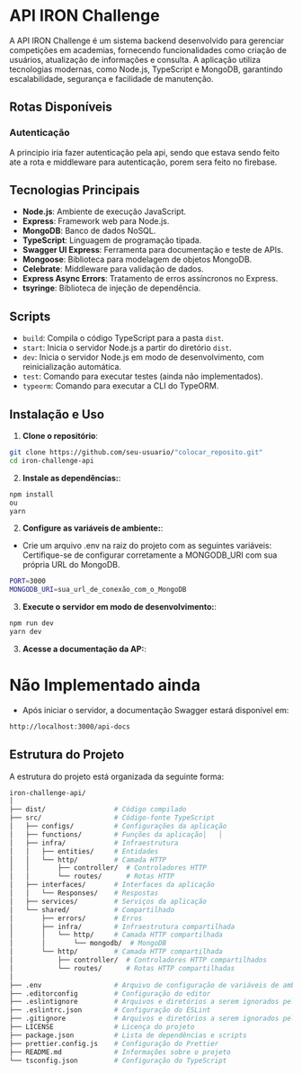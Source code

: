 # API IRON Challenge

A API IRON Challenge é um sistema backend desenvolvido para gerenciar competições em academias, fornecendo funcionalidades como criação de usuários, atualização de informações e consulta. A aplicação utiliza tecnologias modernas, como Node.js, TypeScript e MongoDB, garantindo escalabilidade, segurança e facilidade de manutenção.


## **Rotas Disponíveis**

### Autenticação
A principio iria fazer autenticação pela api, sendo que estava sendo feito ate a rota e middleware para autenticação, porem sera feito no firebase.

## Tecnologias Principais

- **Node.js**: Ambiente de execução JavaScript.
- **Express**: Framework web para Node.js.
- **MongoDB**: Banco de dados NoSQL.
- **TypeScript**: Linguagem de programação tipada.
- **Swagger UI Express**: Ferramenta para documentação e teste de APIs.
- **Mongoose**: Biblioteca para modelagem de objetos MongoDB.
- **Celebrate**: Middleware para validação de dados.
- **Express Async Errors**: Tratamento de erros assíncronos no Express.
- **tsyringe**: Biblioteca de injeção de dependência.

## Scripts

- `build`: Compila o código TypeScript para a pasta `dist`.
- `start`: Inicia o servidor Node.js a partir do diretório `dist`.
- `dev`: Inicia o servidor Node.js em modo de desenvolvimento, com reinicialização automática.
- `test`: Comando para executar testes (ainda não implementados).
- `typeorm`: Comando para executar a CLI do TypeORM.

## Instalação e Uso

1. **Clone o repositório**:

```bash
git clone https://github.com/seu-usuario/"colocar_reposito.git"
cd iron-challenge-api
```
2. **Instale as dependências:**:
```bash
npm install
ou
yarn
```
2. **Configure as variáveis de ambiente:**:
- Crie um arquivo .env na raiz do projeto com as seguintes variáveis:
Certifique-se de configurar corretamente a MONGODB_URI com sua própria URL do MongoDB.
```bash
PORT=3000
MONGODB_URI=sua_url_de_conexão_com_o_MongoDB
```
3. **Execute o servidor em modo de desenvolvimento:**:
```bash
npm run dev
yarn dev
```

3. **Acesse a documentação da AP:**:
# Não Implementado ainda
- Após iniciar o servidor, a documentação Swagger estará disponível em:
```bash
http://localhost:3000/api-docs
```

## Estrutura do Projeto
A estrutura do projeto está organizada da seguinte forma:
```bash
iron-challenge-api/
│
├── dist/                 # Código compilado
├── src/                  # Código-fonte TypeScript
│   ├── configs/          # Configurações da aplicação
│   ├── functions/        # Funções da aplicação│   │   
│   ├── infra/            # Infraestrutura
│   │   ├── entities/     # Entidades
│   │   └── http/         # Camada HTTP
│   │       ├── controller/  # Controladores HTTP
│   │       └── routes/      # Rotas HTTP
│   ├── interfaces/       # Interfaces da aplicação
│   │   └── Responses/    # Respostas
│   ├── services/         # Serviços da aplicação
│   └── shared/           # Compartilhado
│       ├── errors/       # Erros
│       ├── infra/        # Infraestrutura compartilhada
│       │   └── http/     # Camada HTTP compartilhada
│       │       └── mongodb/  # MongoDB
│       └── http/         # Camada HTTP compartilhada
│           ├── controller/  # Controladores HTTP compartilhados
│           └── routes/      # Rotas HTTP compartilhadas
│
├── .env                  # Arquivo de configuração de variáveis de ambiente
├── .editorconfig         # Configuração do editor
├── .eslintignore         # Arquivos e diretórios a serem ignorados pelo ESLint
├── .eslintrc.json        # Configuração do ESLint
├── .gitignore            # Arquivos e diretórios a serem ignorados pelo Git
├── LICENSE               # Licença do projeto
├── package.json          # Lista de dependências e scripts
├── prettier.config.js    # Configuração do Prettier
├── README.md             # Informações sobre o projeto
└── tsconfig.json         # Configuração do TypeScript



```
